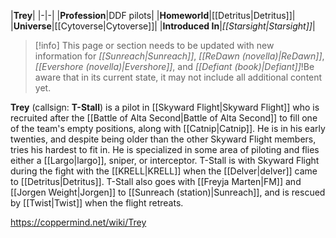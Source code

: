 |**Trey**|
|-|-|
|**Profession**|DDF pilots|
|**Homeworld**|[[Detritus\|Detritus]]|
|**Universe**|[[Cytoverse\|Cytoverse]]|
|**Introduced In**|*[[Starsight\|Starsight]]*|

> [!info] This page or section needs to be updated with new information for *[[Sunreach\|Sunreach]]*, *[[ReDawn (novella)\|ReDawn]]*, *[[Evershore (novella)\|Evershore]]*, and *[[Defiant (book)\|Defiant]]*!Be aware that in its current state, it may not include all additional content yet.

**Trey** (callsign: **T-Stall**) is a pilot in [[Skyward Flight\|Skyward Flight]] who is recruited after the [[Battle of Alta Second\|Battle of Alta Second]] to fill one of the team's empty positions, along with [[Catnip\|Catnip]]. He is in his early twenties, and despite being older than the other Skyward Flight members, tries his hardest to fit in.
He is specialized in some area of piloting and flies either a [[Largo\|largo]], sniper, or interceptor.
T-Stall is with Skyward Flight during the fight with the [[KRELL\|KRELL]] when the [[Delver\|delver]] came to [[Detritus\|Detritus]]. T-Stall also goes with [[Freyja Marten\|FM]] and [[Jorgen Weight\|Jorgen]] to [[Sunreach (station)\|Sunreach]], and is rescued by [[Twist\|Twist]] when the flight retreats.



https://coppermind.net/wiki/Trey